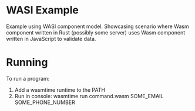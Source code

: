 # WASI Example

Example using WASI component model. Showcasing scenario where Wasm component written in Rust (possibly some server) uses Wasm component written in JavaScript
to validate data.

# Running

To run a program:

1. Add a wasmtime runtime to the PATH
2. Run in console: wasmtime run command.wasm SOME_EMAIL SOME_PHONE_NUMBER